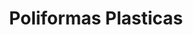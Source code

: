 ---
title: "Poliformas Plasticas"
url: /oaxaca-de-juarez/poliformas-plasticas/
shop: suministros médicos
---